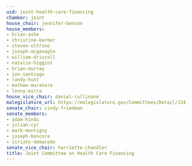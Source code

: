 ```yaml
---
uid: joint-health-care-financing
chamber: joint
house_chair: jennifer-benson
house_members:
- brian-ashe
- christine-barber
- steven-ultrino
- joseph-mcgonagle
- william-driscoll
- natalie-higgins
- brian-murray
- jon-santiago
- randy-hunt
- mathew-muratore
- lenny-mirra
house_vice_chair: daniel-cullinane
malegislature_url: https://malegislature.gov/Committees/Detail/J24
senate_chair: cindy-friedman
senate_members:
- adam-hinds
- julian-cyr
- mark-montigny
- joseph-boncore
- viriato-demacedo
senate_vice_chair: harriette-chandler
title: Joint Committee on Health Care Financing
---
```

